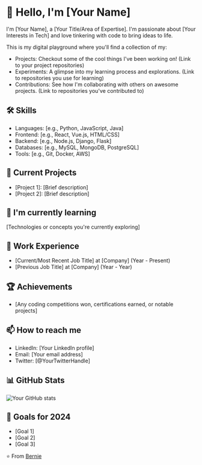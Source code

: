 <!---
bernie-cm/bernie-cm is a ✨ special ✨ repository because its `README.md` (this file) appears on your GitHub profile.
You can click the Preview link to take a look at your changes.
--->
# 👋 Hello, I'm [Your Name]

I'm [Your Name], a [Your Title/Area of Expertise].  I'm passionate about [Your Interests in Tech] and love tinkering with code to bring ideas to life.

This is my digital playground where you'll find a collection of my:

- Projects: Checkout some of the cool things I've been working on! (Link to your project repositories)
- Experiments: A glimpse into my learning process and explorations. (Link to repositories you use for learning)
- Contributions: See how I'm collaborating with others on awesome projects. (Link to repositories you've contributed to)

## 🛠 Skills
- Languages: [e.g., Python, JavaScript, Java]
- Frontend: [e.g., React, Vue.js, HTML/CSS]
- Backend: [e.g., Node.js, Django, Flask]
- Databases: [e.g., MySQL, MongoDB, PostgreSQL]
- Tools: [e.g., Git, Docker, AWS]

## 🔭 Current Projects
- [Project 1]: [Brief description]
- [Project 2]: [Brief description]

## 🌱 I'm currently learning
[Technologies or concepts you're currently exploring]

## 💼 Work Experience
- [Current/Most Recent Job Title] at [Company] (Year - Present)
- [Previous Job Title] at [Company] (Year - Year)

## 🏆 Achievements
- [Any coding competitions won, certifications earned, or notable projects]

## 📫 How to reach me
- LinkedIn: [Your LinkedIn profile]
- Email: [Your email address]
- Twitter: [@YourTwitterHandle]

## 📊 GitHub Stats
![Your GitHub stats](https://github-readme-stats.vercel.app/api?username=YourGitHubUsername&show_icons=true&theme=radical)

## 🎯 Goals for 2024
- [Goal 1]
- [Goal 2]
- [Goal 3]

⭐️ From [Bernie](https://github.com/bernie-cm)
